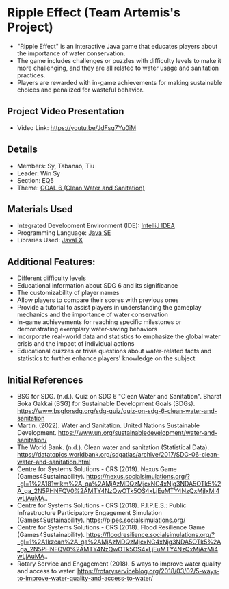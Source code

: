 # Ripple Effect (Team Artemis's Project)
- "Ripple Effect" is an interactive Java game that educates players about the importance of water conservation. 
- The game includes challenges or puzzles with difficulty levels to make it more challenging, and they are all related to water usage and sanitation practices. 
- Players are rewarded with in-game achievements for making sustainable choices and penalized for wasteful behavior. 

## Project Video Presentation
- Video Link: https://youtu.be/JdFsq7Yu0iM

## Details
- Members: Sy, Tabanao, Tiu
- Leader: Win Sy
- Section: EQ5
- Theme: [GOAL 6 (Clean Water and Sanitation)](https://www.un.org/sustainabledevelopment/water-and-sanitation/)

## Materials Used
- Integrated Development Environment (IDE): [IntelliJ IDEA](https://www.jetbrains.com/idea/)
- Programming Language: [Java SE](https://www.oracle.com/sg/java/technologies/downloads/)
- Libraries Used: [JavaFX](https://openjfx.io/)

## Additional Features: 
- Different difficulty levels
- Educational information about SDG 6 and its significance
- The customizability of player names
- Allow players to compare their scores with previous ones
- Provide a tutorial to assist players in understanding the gameplay mechanics and the importance of water conservation
- In-game achievements for reaching specific milestones or demonstrating exemplary water-saving behaviors
- Incorporate real-world data and statistics to emphasize the global water crisis and the impact of individual actions
- Educational quizzes or trivia questions about water-related facts and statistics to further enhance players' knowledge on the subject

## Initial References
- BSG for SDG. (n.d.). Quiz on SDG 6 "Clean Water and Sanitation". Bharat Soka Gakkai (BSG) for Sustainable Development Goals (SDGs). https://www.bsgforsdg.org/sdg-quiz/quiz-on-sdg-6-clean-water-and-sanitation
- Martin. (2022). Water and Sanitation. United Nations Sustainable Development. https://www.un.org/sustainabledevelopment/water-and-sanitation/
- The World Bank. (n.d.). Clean water and sanitation (Statistical Data). https://datatopics.worldbank.org/sdgatlas/archive/2017/SDG-06-clean-water-and-sanitation.html
- Centre for Systems Solutions - CRS (2019). Nexus Game (Games4Sustainability). https://nexus.socialsimulations.org/?_gl=1%2A181wlkm%2A_ga%2AMjAzMDQzMjcxNC4xNjg3NDA5OTk5%2A_ga_2N5PHNFQV0%2AMTY4NzQwOTk5OS4xLjEuMTY4NzQxMjIxMi4wLjAuMA..
- Centre for Systems Solutions - CRS (2018). P.I.P.E.S.: Public Infrastructure Participatory Engagement Simulation (Games4Sustainability). https://pipes.socialsimulations.org/
- Centre for Systems Solutions - CRS (2018). Flood Resilience Game (Games4Sustainability). https://floodresilience.socialsimulations.org/?_gl=1%2A1kzcan%2A_ga%2AMjAzMDQzMjcxNC4xNjg3NDA5OTk5%2A_ga_2N5PHNFQV0%2AMTY4NzQwOTk5OS4xLjEuMTY4NzQxMjAzMi4wLjAuMA..
- Rotary Service and Engagement (2018). 5 ways to improve water quality and access to water. https://rotaryserviceblog.org/2018/03/02/5-ways-to-improve-water-quality-and-access-to-water/
